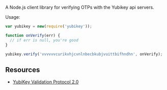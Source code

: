 A Node.js client library for verifying OTPs with the Yubikey api servers.

Usage:

```javascript
var yubikey = new(require('yubikey'));

function onVerify(err) {
  // if err is null, you're good
}

yubikey.verify('vvvvvvcurikvhjcvnlnbecbkubjvuittbifhndhn', onVerify);
```

## Resources

- [YubiKey Validation Protocol 2.0](http://code.google.com/p/yubikey-val-server-php/wiki/ValidationProtocolV20)

